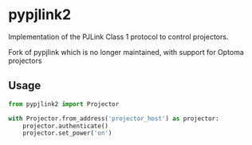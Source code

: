 # pypjlink2

Implementation of the PJLink Class 1 protocol to control projectors.

Fork of pypjlink which is no longer maintained, with support for Optoma projectors

## Usage
```python
from pypjlink2 import Projector

with Projector.from_address('projector_host') as projector:
    projector.authenticate()
    projector.set_power('on')
```
